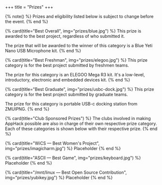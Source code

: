 +++
title = "Prizes"
+++

{% note() %}
Prizes and eligibility listed below is subject to change before the event.
{% end %}

{% card(title="Best Overall", img="prizes/blue.jpg") %}
This prize is awarded to the best project, regardless of who submitted it.

The prize that will be awarded to the winner of this category is a Blue Yeti Nano USB Microphone kit.
{% end %}

{% card(title="Best Freshman", img="prizes/elegoo.jpg") %}
This prize category is for the best project submitted by freshmen teams.

The prize for this category is an ELEGOO Mega R3 kit. It's a low-level, introductory, electronic and embedded devices kit.
{% end %}

{% card(title="Best Graduate", img="prizes/usbc-dock.jpg") %}
This prize category is for the best project submitted by graduate teams.

The prize for this category is portable USB-c docking station from ZMUIPNG.
{% end %}

{% card(title="Club Sponsored Prizes") %}
The clubs involved in making AppHack possible are also in charge of their own respective prize category. Each of these categories is shown below with their respective prize.
{% end %}

{% card(title="WiCS — Best Women's Project", img="prizes/imagicharm.jpg") %}
Placeholder
{% end %}

{% card(title="ASCII — Best Game", img="prizes/keyboard.jpg") %}
Placeholder
{% end %}

{% card(title="/mnt/linux — Best Open Source Contribution", img="prizes/yubikey.jpg") %}
Placeholder
{% end %}
